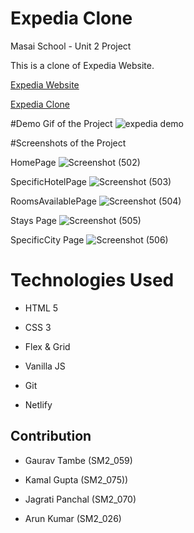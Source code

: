 # Expedia Clone

Masai School - Unit 2 Project

This is a clone of Expedia Website.

[Expedia Website](https://www.expedia.com/)

[Expedia Clone](https://expedia-clone.netlify.app/)

#Demo Gif of the Project
![expedia demo](https://user-images.githubusercontent.com/42139446/110991035-1b3b3780-839a-11eb-8a4a-12f2b23ae2aa.gif)

#Screenshots of the Project

HomePage
![Screenshot (502)](https://user-images.githubusercontent.com/42139446/110991127-39089c80-839a-11eb-971c-1388d6a78e57.png)


SpecificHotelPage
![Screenshot (503)](https://user-images.githubusercontent.com/42139446/110991179-4aea3f80-839a-11eb-8da4-e20384a91edd.png)

RoomsAvailablePage
![Screenshot (504)](https://user-images.githubusercontent.com/42139446/110991239-66554a80-839a-11eb-938f-2a3a68ba18ec.png)

Stays Page
![Screenshot (505)](https://user-images.githubusercontent.com/42139446/110991353-897ffa00-839a-11eb-9001-3136c767fe54.png)

SpecificCity Page
![Screenshot (506)](https://user-images.githubusercontent.com/42139446/110991475-addbd680-839a-11eb-9710-40bbda1dfae2.png)

# Technologies Used

- HTML 5

- CSS 3

- Flex & Grid

- Vanilla JS

- Git

- Netlify

## Contribution

- Gaurav Tambe (SM2_059) 

- Kamal Gupta (SM2_075)) 

- Jagrati Panchal (SM2_070) 

- Arun Kumar (SM2_026) 
